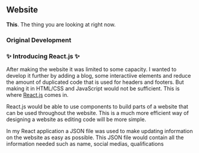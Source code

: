 ## Website

**This**. The thing you are looking at right now.

### Original Development



### ✨ Introducing React.js ✨

After making the website it was limited to some capacity. I wanted to develop it further by adding a blog, some interactiive elements and reduce the amount of duplicated code that is used for headers and footers. But making it in HTML/CSS and JavaScript would not be sufficient. This is where [React.js](https://react.dev/) comes in.

React.js would be able to use components to build parts of a website that can be used throughout the website. This is a much more efficient way of designing a website as editing code will be more simple.

In my React application a JSON file was used to make updating information on the website as easy as possible. This JSON file would contain all the information needed such as name, social medias, qualifications